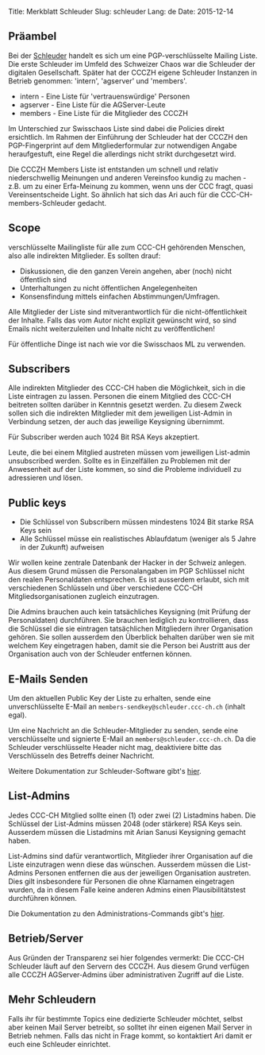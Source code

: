 Title: Merkblatt Schleuder
Slug: schleuder
Lang: de
Date: 2015-12-14

## Präambel
Bei der [Schleuder](http://schleuder2.nadir.org/) handelt es sich um eine PGP-verschlüsselte Mailing Liste. Die erste Schleuder im Umfeld des Schweizer Chaos war die Schleuder der digitalen Gesellschaft. Später hat der CCCZH eigene Schleuder Instanzen in Betrieb genommen: 'intern', 'agserver' und 'members'. 

 * intern - Eine Liste für 'vertrauenswürdige' Personen
 * agserver - Eine Liste für die AGServer-Leute
 * members - Eine Liste für die Mitglieder des CCCZH

Im Unterschied zur Swisschaos Liste sind dabei die Policies direkt ersichtlich. Im Rahmen der Einführung der Schleuder hat der CCCZH den PGP-Fingerprint auf dem Mitgliederformular zur notwendigen Angabe heraufgestuft, eine Regel die allerdings nicht strikt durchgesetzt wird.

Die CCCZH Members Liste ist entstanden um schnell und relativ niederschwellig Meinungen und anderen Vereinsfoo kundig zu machen - z.B. um zu einer Erfa-Meinung zu kommen, wenn uns der CCC fragt, quasi Vereinsentscheide Light. So ähnlich hat sich das Ari auch für die CCC-CH-members-Schleuder gedacht.

## Scope
verschlüsselte Mailingliste für alle zum CCC-CH gehörenden Menschen, also alle indirekten Mitglieder. Es sollten drauf: 

  * Diskussionen, die den ganzen Verein angehen, aber (noch) nicht öffentlich sind
  * Unterhaltungen zu nicht öffentlichen Angelegenheiten
  * Konsensfindung mittels einfachen Abstimmungen/Umfragen.

Alle Mitglieder der Liste sind mitverantwortlich für die nicht-öffentlichkeit der Inhalte. Falls das vom Autor nicht explizit gewünscht wird, so sind Emails nicht weiterzuleiten und Inhalte nicht zu veröffentlichen!

Für öffentliche Dinge ist nach wie vor die Swisschaos ML zu verwenden. 

## Subscribers
Alle indirekten Mitglieder des CCC-CH haben die Möglichkeit, sich in die Liste eintragen zu lassen. Personen die einem Mitglied des CCC-CH beitreten sollten darüber in Kenntnis gesetzt werden. Zu diesem Zweck sollen sich die indirekten Mitglieder mit dem jeweiligen List-Admin in Verbindung setzen, der auch das jeweilige Keysigning übernimmt. 

Für Subscriber werden auch 1024 Bit RSA Keys akzeptiert.

Leute, die bei einem Mitglied austreten müssen vom jeweiligen List-admin unsubscribed werden. Sollte es in Einzelfällen zu Problemen mit der Anwesenheit auf der Liste kommen, so sind die Probleme individuell zu adressieren und lösen.

## Public keys

 * Die Schlüssel von Subscribern müssen mindestens 1024 Bit starke RSA Keys sein
 * Alle Schlüssel müsse ein realistisches Ablaufdatum (weniger als 5 Jahre in der Zukunft) aufweisen

Wir wollen keine zentrale Datenbank der Hacker in der Schweiz anlegen. Aus diesem Grund müssen die Personalangaben im PGP Schlüssel nicht den realen Personaldaten entsprechen. Es ist ausserdem erlaubt, sich mit verschiedenen Schlüsseln und über verschiedene CCC-CH Mitgliedsorganisationen zugleich einzutragen.

Die Admins brauchen auch kein tatsächliches Keysigning (mit Prüfung der Personaldaten) durchführen. Sie brauchen lediglich zu kontrollieren, dass die Schlüssel die sie eintragen tatsächlichen Mitgliedern ihrer Organisation gehören. Sie sollen ausserdem den Überblick behalten darüber wen sie mit welchem Key eingetragen haben, damit sie die Person bei Austritt aus der Organisation auch von der Schleuder entfernen können.

## E-Mails Senden

Um den aktuellen Public Key der Liste zu erhalten, sende eine unverschlüsselte
E-Mail an `members-sendkey@schleuder.ccc-ch.ch` (inhalt egal).

Um eine Nachricht an die Schleuder-Mitglieder zu senden, sende eine
verschlüsselte und signierte E-Mail an `members@schleuder.ccc-ch.ch`. Da die
Schleuder verschlüsselte Header nicht mag, deaktiviere bitte das Verschlüsseln
des Betreffs deiner Nachricht.

Weitere Dokumentation zur Schleuder-Software gibt's
[hier](https://schleuder2.nadir.org/documentation/v2.2/index.html).

## List-Admins
Jedes CCC-CH Mitglied sollte einen (1) oder zwei (2) Listadmins haben. Die Schlüssel der List-Admins müssen 2048 (oder stärkere) RSA Keys sein. Ausserdem müssen die Listadmins mit Arian Sanusi Keysigning gemacht haben.

List-Admins sind dafür verantwortlich, Mitglieder ihrer Organisation auf die Liste einzutragen wenn diese das wünschen. Ausserdem müssen die List-Admins Personen entfernen die aus der jeweiligen Organisation austreten. Dies gilt insbesondere für Personen die ohne Klarnamen eingetragen wurden, da in diesem Falle keine anderen Admins einen Plausibilitätstest durchführen können.

Die Dokumentation zu den Administrations-Commands gibt's
[hier](https://schleuder2.nadir.org/documentation/v2.2/special_commands.html).

## Betrieb/Server
Aus Gründen der Transparenz sei hier folgendes vermerkt: Die CCC-CH Schleuder läuft auf den Servern des CCCZH. Aus diesem Grund verfügen alle CCCZH AGServer-Admins über administrativen Zugriff auf die Liste.

## Mehr Schleudern
Falls ihr für bestimmte Topics eine dedizierte Schleuder möchtet, selbst aber keinen Mail Server betreibt, so solltet ihr einen eigenen Mail Server in Betrieb nehmen. Falls das nicht in Frage kommt, so kontaktiert Ari damit er euch eine Schleuder einrichtet.
